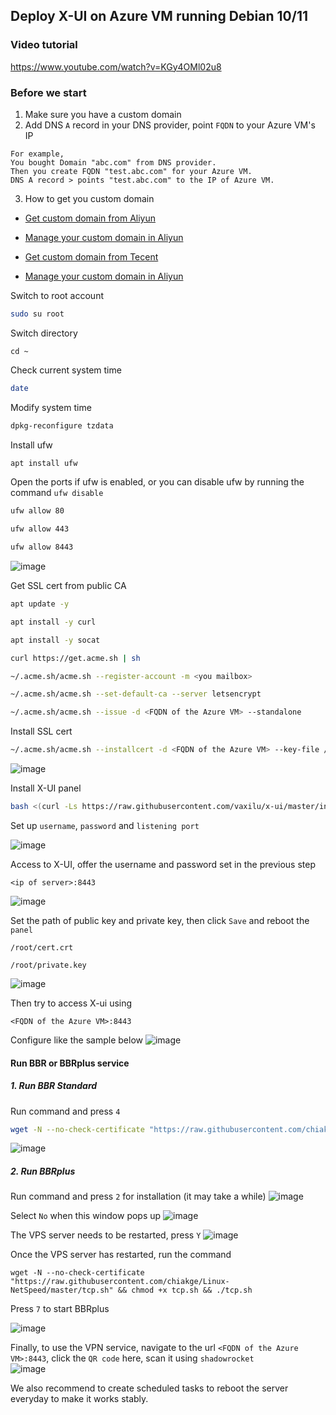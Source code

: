 ## Deploy X-UI on Azure VM running Debian 10/11
### Video tutorial
https://www.youtube.com/watch?v=KGy4OMl02u8
### Before we start
1. Make sure you have a custom domain
2. Add DNS `A` record in your DNS provider, point `FQDN` to your Azure VM's IP
```
For example,
You bought Domain "abc.com" from DNS provider.
Then you create FQDN "test.abc.com" for your Azure VM.
DNS A record > points "test.abc.com" to the IP of Azure VM.
```
3. How to get you custom domain
* [Get custom domain from Aliyun](https://wanwang.aliyun.com/domain/)

* [Manage your custom domain in Aliyun](https://account.aliyun.com/login/login.htm?oauth_callback=http%3A%2F%2Fdc.console.aliyun.com%2Fnext%2Findex%3Fspm%3D5176.2020520207.recommends.ddomain.606c4c12SpdlTJ#/domain/list/all-domain)

* [Get custom domain from Tecent](https://cloud.tencent.com/act/pro/domain_sales?fromSource=gwzcw.6927084.6927084.6927084&utm_medium=cpc&utm_id=gwzcw.6927084.6927084.6927084&bd_vid=11313871833741623980)

* [Manage your custom domain in Aliyun](https://cloud.tencent.com/login?s_url=https%3A%2F%2Fconsole.cloud.tencent.com%2Flighthouse%2Fdomain%2Findex%3Frid%3D1)

Switch to root account
```sh
sudo su root
```
Switch directory
```
cd ~
```
Check current system time
```sh
date
```
Modify system time
```sh
dpkg-reconfigure tzdata
```
Install ufw
```sh
apt install ufw
```
Open the ports if ufw is enabled, or you can disable ufw by running the command `ufw disable`
```sh
ufw allow 80
```
```sh
ufw allow 443
```
```sh
ufw allow 8443
```
![image](https://user-images.githubusercontent.com/96930989/212443335-8194e2e2-fb4c-4be4-b74f-4759f2c7c98f.png)

Get SSL cert from public CA
```sh
apt update -y 
```
```sh
apt install -y curl
```
```sh
apt install -y socat
```
```sh
curl https://get.acme.sh | sh
```
```sh
~/.acme.sh/acme.sh --register-account -m <you mailbox>
```
```sh
~/.acme.sh/acme.sh --set-default-ca --server letsencrypt
```
```sh
~/.acme.sh/acme.sh --issue -d <FQDN of the Azure VM> --standalone
```
Install SSL cert
```sh
~/.acme.sh/acme.sh --installcert -d <FQDN of the Azure VM> --key-file /root/private.key --fullchain-file /root/cert.crt
```
![image](https://user-images.githubusercontent.com/96930989/212327231-b8766022-617a-482f-b3bc-95f81c659e88.png)

Install X-UI panel
```sh
bash <(curl -Ls https://raw.githubusercontent.com/vaxilu/x-ui/master/install.sh)
```

Set up `username`, `password` and `listening port`

![image](https://user-images.githubusercontent.com/96930989/212327935-56c2162b-742c-4c4c-95ac-5a2146c5a14b.png)

Access to X-UI, offer the username and password set in the previous step
```
<ip of server>:8443
```
![image](https://user-images.githubusercontent.com/96930989/212440977-51d1124d-9bc4-470a-8799-2b86ecd82a7d.png)

Set the path of public key and private key, then click `Save` and reboot the `panel`
```
/root/cert.crt
```
```
/root/private.key
```
![image](https://user-images.githubusercontent.com/96930989/212328792-eb065394-170f-4968-b836-beb003feb096.png)

Then try to access X-ui using
```
<FQDN of the Azure VM>:8443
```
Configure like the sample below
![image](https://user-images.githubusercontent.com/96930989/212330149-419f8db5-eb3f-4346-8b26-1448003ea54e.png)

#### Run BBR or BBRplus service
##### 1. Run BBR Standard
Run command and press `4`
```sh
wget -N --no-check-certificate "https://raw.githubusercontent.com/chiakge/Linux-NetSpeed/master/tcp.sh" && chmod +x tcp.sh && ./tcp.sh
```
![image](https://user-images.githubusercontent.com/96930989/212890569-fd3fabf8-0104-4c69-a2c8-b8cf1d3bcf14.png)

##### 2. Run BBRplus
Run command and press `2` for installation (it may take a while)
![image](https://user-images.githubusercontent.com/96930989/220104822-261d9440-98c8-4815-96d9-6f93cb4d628b.png)

Select `No` when this window pops up
![image](https://user-images.githubusercontent.com/96930989/220105303-51826c65-55b9-4125-92a0-fa11cf78fab3.png)

The VPS server needs to be restarted, press `Y`
![image](https://user-images.githubusercontent.com/96930989/220105537-d6a49a85-423f-4079-82ad-511031829ea6.png)

Once the VPS server has restarted, run the command
```
wget -N --no-check-certificate "https://raw.githubusercontent.com/chiakge/Linux-NetSpeed/master/tcp.sh" && chmod +x tcp.sh && ./tcp.sh
```

Press `7` to start BBRplus

![image](https://user-images.githubusercontent.com/96930989/220106727-9237e8ed-48d2-4789-8a7f-c9d87f4a1b82.png)


Finally, to use the VPN service, navigate to the url `<FQDN of the Azure VM>:8443`, click the `QR code` here, scan it using `shadowrocket`  
![image](https://user-images.githubusercontent.com/96930989/212442184-bbd4f329-f7d0-42c6-a286-f36f33ccca8d.png)

We also recommend to create scheduled tasks to reboot the server everyday to make it works stably.

